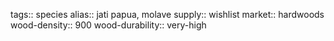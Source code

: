 tags:: species
alias:: jati papua, molave
supply:: wishlist
market:: hardwoods
wood-density:: 900
wood-durability:: very-high
